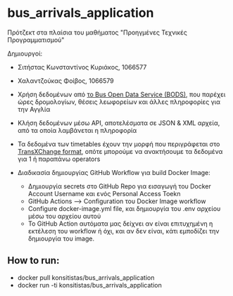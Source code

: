 # bus_arrivals_application
Πρότζεκτ στα πλαίσια του μαθήματος "Προηγμένες Τεχνικές Προγραμματισμού"

Δημιουργοί:
- Σιτήστας Κωνσταντίνος Κυριάκος, 1066577
- Χαλαντζούκας Φοίβος, 1066579

- Χρήση δεδομένων από [το Bus Open Data Service (BODS)](https://data.bus-data.dft.gov.uk/), που παρέχει ώρες δρομολογίων, θέσεις λεωφορείων και άλλες πληροφορίες για την Αγγλία
- Κλήση δεδομένων μέσω API, αποτελέσματα σε JSON & XML αρχεία, από τα οποία λαμβάνεται η πληροφορία
- Τα δεδομένα των timetables έχουν την μορφή που περιγράφεται στο [TransXChange format](https://pti.org.uk/system/files/files/TransXChange_UK_PTI_Profile_v1.1.A.pdf), οπότε μπορούμε να ανακτήσουμε τα δεδομένα για 1 ή παραπάνω operators

- Διαδικασία δημιουργίας GitHub Workflow για build Docker Image:
    - Δημιουργία secrets στο GitHub Repo για εισαγωγή του Docker Account Username και ενός Personal Access Toekn
    - GitHub Actions --> Configuration του Docker Image workflow
    - Configure docker-image.yml file, και δημιουργία του .env αρχείου μέσω του αρχείου αυτού
    - Το GitHub Action αυτόματα μας δείχνει αν είναι επιτυχημένη η εκτέλεση του workflow ή όχι, και αν δεν είναι, κάτι εμποδίζει την δημιουργία του image.

## How to run:
- docker pull konsitistas/bus_arrivals_application
- docker run -ti konsitistas/bus_arrivals_application